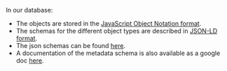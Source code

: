 In our database:

* The objects are stored in the [JavaScript Object Notation format](http://www.json.org/).
* The schemas for the different object types are described in [JSON-LD format](http://json-ld.org/).
* The json schemas can be found [here](https://github.com/hms-dbmi/fourfront/tree/master/src/encoded/schemas).
* A documentation of the metadata schema is also available as a google doc [here](https://docs.google.com/document/d/15tuYHENH_xOvtlvToFJZMzm5BgYFjjKJ0-vSP7ODOG0/edit?usp=sharing).

